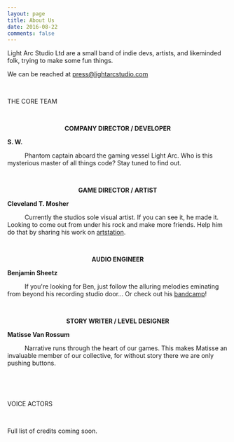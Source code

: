 ```yaml
---
layout: page
title: About Us
date: 2016-08-22
comments: false
---
```


Light Arc Studio Ltd are a small band of indie devs, artists, and likeminded folk, trying to make some fun things.

We can be reached at [press@lightarcstudio.com](mailto:press@lightarcstudio.com)

&nbsp;&nbsp;&nbsp;&nbsp;&nbsp;&nbsp;&nbsp;&nbsp;&nbsp;&nbsp;

THE CORE TEAM

&nbsp;&nbsp;&nbsp;&nbsp;&nbsp;&nbsp;&nbsp;&nbsp;&nbsp;&nbsp;

<p style="text-align: center;">
  <strong>
    <a>COMPANY DIRECTOR / DEVELOPER</a>
  </strong>
</p>

**S. W.**

&nbsp;&nbsp;&nbsp;&nbsp;&nbsp;&nbsp;&nbsp;&nbsp;&nbsp;&nbsp;Phantom captain aboard the gaming vessel Light Arc. Who is this mysterious master of all things code? Stay tuned to find out.

&nbsp;&nbsp;&nbsp;&nbsp;&nbsp;&nbsp;&nbsp;&nbsp;&nbsp;&nbsp;

<p style="text-align: center;">
  <strong>
    <a>GAME DIRECTOR / ARTIST</a>
  </strong>
</p>

**Cleveland T. Mosher**

&nbsp;&nbsp;&nbsp;&nbsp;&nbsp;&nbsp;&nbsp;&nbsp;&nbsp;&nbsp;Currently the studios sole visual artist. If you can see it, he made it. Looking to come out from under his rock and make more friends. Help him do that by sharing his work on <a href="https://www.artstation.com/ironprism" target="_blank">artstation</a>.

&nbsp;&nbsp;&nbsp;&nbsp;&nbsp;&nbsp;&nbsp;&nbsp;&nbsp;&nbsp;

<p style="text-align: center;">
  <strong>
    <a>AUDIO ENGINEER</a>
  </strong>
</p>

**Benjamin Sheetz**

&nbsp;&nbsp;&nbsp;&nbsp;&nbsp;&nbsp;&nbsp;&nbsp;&nbsp;&nbsp;If you're looking for Ben, just follow the alluring melodies eminating from beyond his recording studio door... Or check out his <a href="https://eatenbynostalgia.bandcamp.com/" target="_blank">bandcamp</a>!

&nbsp;&nbsp;&nbsp;&nbsp;&nbsp;&nbsp;&nbsp;&nbsp;&nbsp;&nbsp;

<p style="text-align: center;">
  <strong>
    <a>STORY WRITER / LEVEL DESIGNER</a>
  </strong>
</p>

**Matisse Van Rossum**

&nbsp;&nbsp;&nbsp;&nbsp;&nbsp;&nbsp;&nbsp;&nbsp;&nbsp;&nbsp;Narrative runs through the heart of our games. This makes Matisse an invaluable member of our collective, for without story there we are only pushing buttons.

&nbsp;&nbsp;&nbsp;&nbsp;&nbsp;&nbsp;&nbsp;&nbsp;&nbsp;&nbsp;

&nbsp;&nbsp;&nbsp;&nbsp;&nbsp;&nbsp;&nbsp;&nbsp;&nbsp;&nbsp;

VOICE ACTORS

&nbsp;&nbsp;&nbsp;&nbsp;&nbsp;&nbsp;&nbsp;&nbsp;&nbsp;&nbsp;

Full list of credits coming soon.
